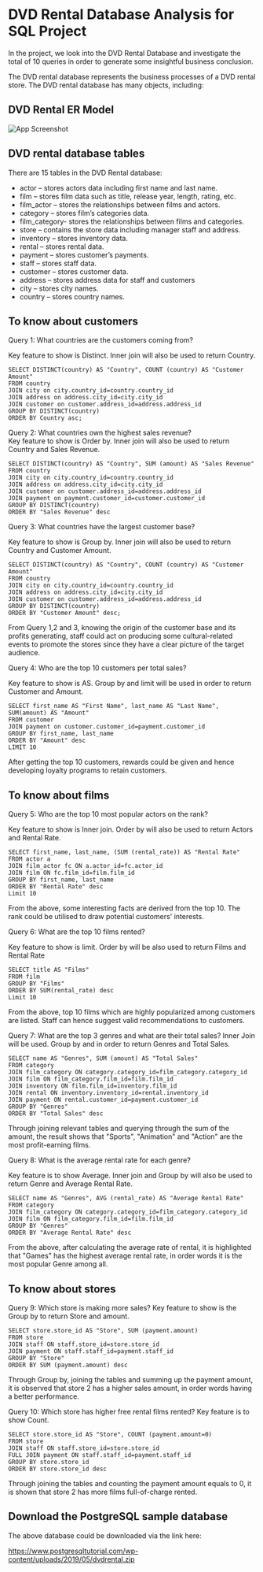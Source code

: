
# DVD Rental Database Analysis for SQL Project

In the project, we look into the DVD Rental Database and investigate the total of 10 queries in order to generate some insightful business conclusion.

The DVD rental database represents the business processes of a DVD rental store. The DVD rental database has many objects, including: 



## DVD Rental ER Model

![App Screenshot](https://www.postgresqltutorial.com/wp-content/uploads/2018/03/dvd-rental-sample-database-diagram.png)


## DVD rental database tables

There are 15 tables in the DVD Rental database:

- actor – stores actors data including first name and last name.
- film – stores film data such as title, release year, length, rating, etc.
- film_actor – stores the relationships between films and actors.
- category – stores film’s categories data.
- film_category- stores the relationships between films and categories.
- store – contains the store data including manager staff and address.
- inventory – stores inventory data.
- rental – stores rental data.
- payment – stores customer’s payments.
- staff – stores staff data.
- customer – stores customer data.
- address – stores address data for staff and customers
- city – stores city names.
- country – stores country names.
## To know about customers
Query 1: What countries are the customers coming from? 

Key feature to show is Distinct. Inner join will also be used to return Country.


```
SELECT DISTINCT(country) AS "Country", COUNT (country) AS "Customer Amount"  
FROM country
JOIN city on city.country_id=country.country_id
JOIN address on address.city_id=city.city_id
JOIN customer on customer.address_id=address.address_id
GROUP BY DISTINCT(country)
ORDER BY Country asc;
```

Query 2: What countries own the highest sales revenue?  
Key feature to show is Order by. 
Inner join will also be used to return Country and Sales Revenue.

```
SELECT DISTINCT(country) AS "Country", SUM (amount) AS "Sales Revenue"  
FROM country
JOIN city on city.country_id=country.country_id
JOIN address on address.city_id=city.city_id
JOIN customer on customer.address_id=address.address_id
JOIN payment on payment.customer_id=customer.customer_id
GROUP BY DISTINCT(country)
ORDER BY "Sales Revenue" desc
```

Query 3: What countries have the largest customer base? 

Key feature to show is Group by. Inner join will also be used to return Country and Customer Amount.

```
SELECT DISTINCT(country) AS "Country", COUNT (country) AS "Customer Amount"  
FROM country
JOIN city on city.country_id=country.country_id
JOIN address on address.city_id=city.city_id
JOIN customer on customer.address_id=address.address_id
GROUP BY DISTINCT(country)
ORDER BY "Customer Amount" desc;
```
From Query 1,2 and 3, knowing the origin of the customer base and its profits generating, staff could act on producing some cultural-related events to promote the stores since they have a clear picture of the target audience.

Query 4: Who are the top 10 customers per total sales? 

Key feature to show is AS. Group by and limit will be used in order to return Customer and Amount. 

```
SELECT first_name AS "First Name", last_name AS "Last Name", SUM(amount) AS "Amount"
FROM customer
JOIN payment on customer.customer_id=payment.customer_id
GROUP BY first_name, last_name
ORDER BY "Amount" desc
LIMIT 10
```
After getting the top 10 customers, rewards could be given and hence developing loyalty programs to retain customers.

## To know about films
Query 5: Who are the top 10 most popular actors on the rank? 

Key feature to show is Inner join. Order by will also be used to return Actors and Rental Rate.
```
SELECT first_name, last_name, (SUM (rental_rate)) AS "Rental Rate"
FROM actor a
JOIN film_actor fc ON a.actor_id=fc.actor_id
JOIN film ON fc.film_id=film.film_id
GROUP BY first_name, last_name
ORDER BY "Rental Rate" desc
Limit 10
```
From the above, some interesting facts are derived from the top 10. The rank could be utilised to draw potential customers' interests.  

Query 6: What are the top 10 films rented? 

Key feature to show is limit. Order by will be also used to return Films and Rental Rate
```
SELECT title AS "Films"
FROM film
GROUP BY "Films"
ORDER BY SUM(rental_rate) desc
Limit 10
```
From the above, top 10 films which are highly popularized among customers are listed. Staff can hence suggest valid recommendations to customers. 

Query 7: What are the top 3 genres and what are their total sales?
Inner Join will be used. Group by and  in order to return Genres and Total Sales.
```
SELECT name AS "Genres", SUM (amount) AS "Total Sales"
FROM category
JOIN film_category ON category.category_id=film_category.category_id
JOIN film ON film_category.film_id=film.film_id
JOIN inventory ON film.film_id=inventory.film_id
JOIN rental ON inventory.inventory_id=rental.inventory_id
JOIN payment ON rental.customer_id=payment.customer_id
GROUP BY "Genres"
ORDER BY "Total Sales" desc
```
Through joining relevant tables and querying through the sum of the amount, the result shows that "Sports", 
"Animation" and "Action" are the most profit-earning films. 

Query 8: What is the average rental rate for each genre? 

Key feature is to show Average. Inner join and Group by will also be used to return Genre and Average Rental Rate.
```
SELECT name AS "Genres", AVG (rental_rate) AS "Average Rental Rate"
FROM category
JOIN film_category ON category.category_id=film_category.category_id
JOIN film ON film_category.film_id=film.film_id
GROUP BY "Genres"
ORDER BY "Average Rental Rate" desc
```
From the above, after calculating the average rate of rental, it is highlighted that "Games" has the highest average rental rate, in order words it is the most popular Genre among all.  

## To know about stores
Query 9: Which store is making more sales? 
Key feature to show is the Group by to return Store and amount.
```
SELECT store.store_id AS "Store", SUM (payment.amount)
FROM store
JOIN staff ON staff.store_id=store.store_id
JOIN payment ON staff.staff_id=payment.staff_id
GROUP BY "Store"
ORDER BY SUM (payment.amount) desc
```
Through Group by, joining the tables and summing up the payment amount, it is observed that store 2 has a higher sales amount, in order words having a better performance.

Query 10: Which store has higher free rental films rented?
Key feature is to show Count.
```
SELECT store.store_id AS "Store", COUNT (payment.amount=0)
FROM store
JOIN staff ON staff.store_id=store.store_id
FULL JOIN payment ON staff.staff_id=payment.staff_id
GROUP BY store.store_id
ORDER BY store.store_id desc
```
Through joining the tables and counting the payment amount equals to 0, it is shown that store 2 has more films full-of-charge rented. 

## Download the PostgreSQL sample database

The above database could be downloaded via the link here: 

https://www.postgresqltutorial.com/wp-content/uploads/2019/05/dvdrental.zip

